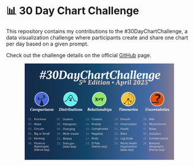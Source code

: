 # 📊 30 Day Chart Challenge

This repository contains my contributions to the #30DayChartChallenge, a data visualization challenge where participants create and share one chart per day based on a given prompt.

Check out the challenge details on the official [GitHub](https://github.com/30DayChartChallenge/Edition2025) page.

<p align="center">
<img src="./2025/challenge.png" width="80%">
</p>
